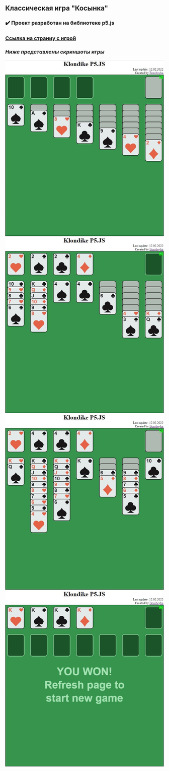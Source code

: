 ## Классическая игра "Косынка"

### ✔️ Проект разработан на библиотеке p5.js

### [Ссылка на страниу с игрой]([borobeyka.github.io/Klondike-P5.JS/](https://borobeyka.github.io/Klondike-P5.JS/) "Ссылка на страниу с игрой")

### *Ниже представлены скриншоты игры*

![](https://github.com/Borobeyka/Klondike-P5.JS/blob/master/screenshots/1.jpg)
![](https://github.com/Borobeyka/Klondike-P5.JS/blob/master/screenshots/2.jpg)
![](https://github.com/Borobeyka/Klondike-P5.JS/blob/master/screenshots/3.jpg)
![](https://github.com/Borobeyka/Klondike-P5.JS/blob/master/screenshots/4.jpg)
